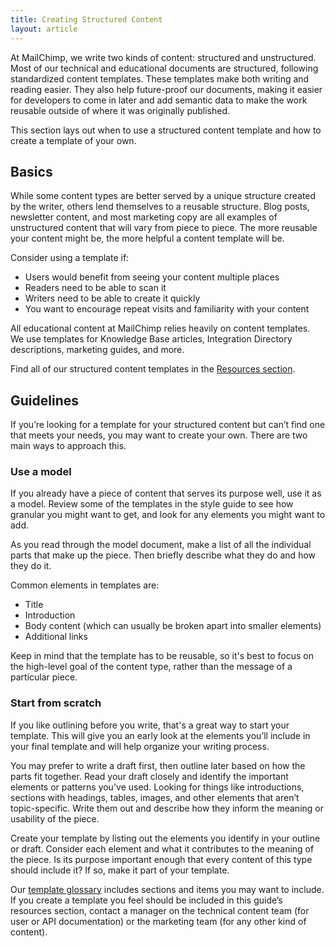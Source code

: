 ```yaml
---
title: Creating Structured Content
layout: article
---
```


At MailChimp, we write two kinds of content: structured and unstructured. Most of our technical and educational documents are structured, following standardized content templates. These templates make both writing and reading easier. They also help future-proof our documents, making it easier for developers to come in later and add semantic data to make the work reusable outside of where it was originally published. 

This section lays out when to use a structured content template and how to create a template of your own.

## Basics

While some content types are better served by a unique structure created by the writer, others lend themselves to a reusable structure. Blog posts, newsletter content, and most marketing copy are all examples of unstructured content that will vary from piece to piece. The more reusable your content might be, the more helpful a content template will be.

Consider using a template if:

- Users would benefit from seeing your content multiple places
- Readers need to be able to scan it
- Writers need to be able to create it quickly
- You want to encourage repeat visits and familiarity with your content

All educational content at MailChimp relies heavily on content templates. We use templates for Knowledge Base articles, Integration Directory descriptions, marketing guides, and more.

Find all of our structured content templates in the [Resources section](TK).

## Guidelines

If you’re looking for a template for your structured content but can’t find one that meets your needs, you may want to create your own. There are two main ways to approach this.

### Use a model

If you already have a piece of content that serves its purpose well, use it as a model. Review some of the templates in the style guide to see how granular you might want to get, and look for any elements you might want to add.

As you read through the model document, make a list of all the individual parts that make up the piece. Then briefly describe what they do and how they do it.

Common elements in templates are:

- Title
- Introduction
- Body content (which can usually be broken apart into smaller elements)
- Additional links

Keep in mind that the template has to be reusable, so it's best to focus on the high-level goal of the content type, rather than the message of a particular piece.

### Start from scratch

If you like outlining before you write, that's a great way to start your template. This will give you an early look at the elements you’ll include in your final template and will help organize your writing process.

You may prefer to write a draft first, then outline later based on how the parts fit together. Read your draft closely and identify the important elements or patterns you've used. Looking for things like introductions, sections with headings, tables, images, and other elements that aren’t topic-specific. Write them out and describe how they inform the meaning or usability of the piece.

Create your template by listing out the elements you identify in your outline or draft. Consider each element and what it contributes to the meaning of the piece. Is its purpose important enough that every content of this type should include it? If so, make it part of your template.

Our [template glossary](TK) includes sections and items you may want to include. If you create a template you feel should be included in this guide’s resources section, contact a manager on the technical content team (for user or API documentation) or the marketing team (for any other kind of content).
